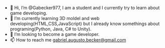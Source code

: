 - 👋 Hi, I’m @Gabecker977, I am a student and I currently try to learn about game developing.
- 🌱 I’m currently learning 3D moldel and web developing(HTML,CSS,JavaScript) but I already know somethings about programing(Python, Java, C# to Unity).
- 💞️ I’m looking to become a game developer.
- 📫 How to reach me gabriel.augusto.becker@gmail.com

<!---
Gabecker977/Gabecker977 is a ✨ special ✨ repository because its `README.md` (this file) appears on your GitHub profile.
You can click the Preview link to take a look at your changes.
--->
